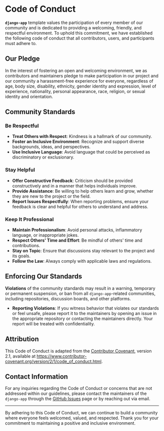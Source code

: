 # Code of Conduct

**`django-app`** template values the participation of every member of our community and is dedicated to providing a welcoming, friendly, and respectful environment. To uphold this commitment, we have established the following code of conduct that all contributors, users, and participants must adhere to.

## Our Pledge

In the interest of fostering an open and welcoming environment, we as contributors and maintainers pledge to make participation in our project and our community a harassment-free experience for everyone, regardless of age, body size, disability, ethnicity, gender identity and expression, level of experience, nationality, personal appearance, race, religion, or sexual identity and orientation.

## Community Standards

### Be Respectful

- **Treat Others with Respect**: Kindness is a hallmark of our community.
- **Foster an Inclusive Environment**: Recognize and support diverse backgrounds, ideas, and perspectives.
- **Use Inclusive Language**: Avoid language that could be perceived as discriminatory or exclusionary.

### Stay Helpful

- **Offer Constructive Feedback**: Criticism should be provided constructively and in a manner that helps individuals improve.
- **Provide Assistance**: Be willing to help others learn and grow, whether they are new to the project or the field.
- **Report Issues Respectfully**: When reporting problems, ensure your feedback is clear and helpful for others to understand and address.

### Keep It Professional

- **Maintain Professionalism**: Avoid personal attacks, inflammatory language, or inappropriate jokes.
- **Respect Others' Time and Effort**: Be mindful of others' time and contributions.
- **Stay on Topic**: Ensure that discussions stay relevant to the project and its goals.
- **Follow the Law**: Always comply with applicable laws and regulations.

## Enforcing Our Standards

**Violations** of the community standards may result in a warning, temporary or permanent suspension, or ban from all `django-app`-related communities, including repositories, discussion boards, and other platforms.

- **Reporting Violations**: If you witness behavior that violates our standards or feel unsafe, please report it to the maintainers by opening an issue in the appropriate repository or contacting the maintainers directly. Your report will be treated with confidentiality.

## Attribution

This Code of Conduct is adapted from the [Contributor Covenant](https://www.contributor-covenant.org/), version 2.1, available at <https://www.contributor-covenant.org/version/2/1/code_of_conduct.html>.

## Contact Information

For any inquiries regarding the Code of Conduct or concerns that are not addressed within our guidelines, please contact the maintainers of the `django-app` through the [GitHub Issues](https://github.com/youzarsiph/django-app/issues) page or by reaching out via email.

---

By adhering to this Code of Conduct, we can continue to build a community where everyone feels welcomed, valued, and respected. Thank you for your commitment to maintaining a positive and inclusive environment.
